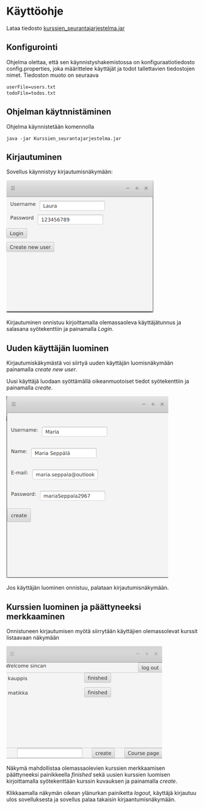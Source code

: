# Käyttöohje

Lataa tiedosto [kurssien_seurantajarjestelma.jar](https://github.com/lchz/otm-harjoitustyo/releases)

## Konfigurointi

Ohjelma olettaa, että sen käynnistyshakemistossa on konfiguraatiotiedosto config.properties, joka määrittelee käyttäjät ja todot tallettavien tiedostojen nimet. Tiedoston muoto on seuraava

	userFile=users.txt
	todoFile=todos.txt

## Ohjelman käytnnistäminen

Ohjelma käynnistetään komennolla

	java -jar Kurssien_seurantajarjestelma.jar

## Kirjautuminen

Sovellus käynnistyy kirjautumisnäkymään:

![kuva kirjautumisnäkymästä](https://github.com/lchz/otm-harjoitustyo/blob/master/Kurssien_seurantajarjestelma/dokumentaatio/kuvat/kirjautumisnakyma.png)

Kirjautuminen onnistuu kirjoittamalla olemassaoleva käyttäjätunnus ja salasana syötekenttiin ja painamalla _Login_.

## Uuden käyttäjän luominen

Kirjautumiskäkymästä voi siirtyä uuden käyttäjän luomisnäkymään painamalla _create new user_.

Uusi käyttäjä luodaan syöttämällä oikeanmuotoiset tiedot syötekenttiin ja painamalla _create_.

![kuva uuden käyttäjän luomisesta](https://github.com/lchz/otm-harjoitustyo/blob/master/Kurssien_seurantajarjestelma/dokumentaatio/kuvat/uudenkayttajanluominen.png)

Jos käyttäjän luominen onnistuu, palataan kirjautumisnäkymään.

## Kurssien luominen ja päättyneeksi merkkaaminen

Onnistuneen kirjautumisen myötä siirrytään käyttäjien olemassolevat kurssit 
listaavaan näkymään 

![kuva kurssienLuominenNakyma](https://github.com/lchz/otm-harjoitustyo/blob/master/Kurssien_seurantajarjestelma/dokumentaatio/kuvat/kurssienLuominenNakyma.png)

Näkymä mahdollistaa olemassaolevien kurssien merkkaamisen päättyneeksi 
painikkeella _finished_ sekä uusien kurssien luomisen kirjoittamalla 
syötekenttään kurssin kuvauksen ja painamalla _create_.

Klikkaamalla näkymän oikean ylänurkan painiketta _logout_, käyttäjä kirjautuu 
ulos sovelluksesta ja sovellus palaa takaisin kirjaantumisnäkymään.
